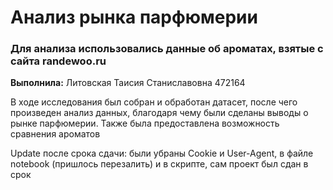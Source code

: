 # Анализ рынка парфюмерии
### Для анализа использовались данные об ароматах, взятые с сайта randewoo.ru

**Выполнила:** Литовская Таисия Станиславовна 472164

В ходе исследования был собран и обработан датасет, после чего произведен анализ данных, благодаря чему были сделаны выводы о рынке парфюмерии. Также была предоставлена возможность сравнения ароматов

Update после срока сдачи: были убраны Cookie и User-Agent, в файле notebook (пришлось перезалить) и в скрипте, сам проект был сдан в срок
